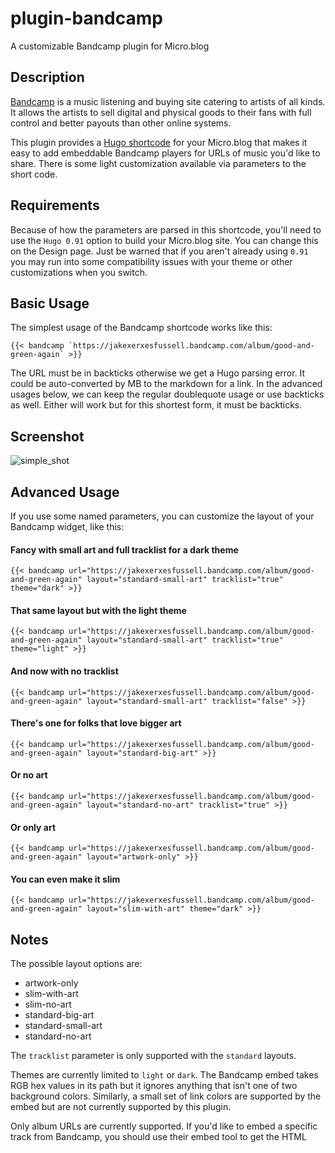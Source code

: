 # plugin-bandcamp

A customizable Bandcamp plugin for Micro.blog

## Description

[Bandcamp](https://bandcamp.com) is a music listening and buying site catering to artists of all kinds. It allows the artists to sell digital and physical goods to their fans with full control and better payouts than other online systems.

This plugin provides a [Hugo shortcode](https://gohugo.io/content-management/shortcodes/) for your Micro.blog that makes it easy to add embeddable Bandcamp players for URLs of music you'd like to share. There is some light customization available via parameters to the short code.

## Requirements

Because of how the parameters are parsed in this shortcode, you'll need to use the `Hugo 0.91` option to build your Micro.blog site. You can change this on the Design page. Just be warned that if you aren't already using `0.91` you may run into some compatibility issues with your theme or other customizations when you switch.

## Basic Usage

The simplest usage of the Bandcamp shortcode works like this:

```
{{< bandcamp `https://jakexerxesfussell.bandcamp.com/album/good-and-green-again` >}}
```

The URL must be in backticks otherwise we get a Hugo parsing error. It could be auto-converted by MB to the markdown for a link. In the advanced usages below, we can keep the regular doublequote usage or use backticks as well. Either will work but for this shortest form, it must be backticks.

## Screenshot

![simple_shot](https://user-images.githubusercontent.com/2454/166129522-0903dc79-b263-4001-b702-aa35b54d11f8.png)

## Advanced Usage

If you use some named parameters, you can customize the layout of your Bandcamp widget, like this:

#### Fancy with small art and full tracklist for a dark theme
```
{{< bandcamp url="https://jakexerxesfussell.bandcamp.com/album/good-and-green-again" layout="standard-small-art" tracklist="true" theme="dark" >}}
```

#### That same layout but with the light theme
```
{{< bandcamp url="https://jakexerxesfussell.bandcamp.com/album/good-and-green-again" layout="standard-small-art" tracklist="true" theme="light" >}}
```

#### And now with no tracklist
```
{{< bandcamp url="https://jakexerxesfussell.bandcamp.com/album/good-and-green-again" layout="standard-small-art" tracklist="false" >}}
```

#### There's one for folks that love bigger art
```
{{< bandcamp url="https://jakexerxesfussell.bandcamp.com/album/good-and-green-again" layout="standard-big-art" >}}
```

#### Or no art
```
{{< bandcamp url="https://jakexerxesfussell.bandcamp.com/album/good-and-green-again" layout="standard-no-art" tracklist="true" >}}
```

#### Or only art
```
{{< bandcamp url="https://jakexerxesfussell.bandcamp.com/album/good-and-green-again" layout="artwork-only" >}}
```

#### You can even make it slim
```
{{< bandcamp url="https://jakexerxesfussell.bandcamp.com/album/good-and-green-again" layout="slim-with-art" theme="dark" >}}
```

## Notes

The possible layout options are:
- artwork-only
- slim-with-art
- slim-no-art
- standard-big-art
- standard-small-art
- standard-no-art

The `tracklist` parameter is only supported with the `standard` layouts.

Themes are currently limited to `light` or `dark`. The Bandcamp embed takes RGB hex values in its path but it ignores anything that isn't one of two background colors. Similarly, a small set of link colors are supported by the embed but are not currently supported by this plugin.

Only album URLs are currently supported. If you'd like to embed a specific track from Bandcamp, you should use their embed tool to get the HTML
